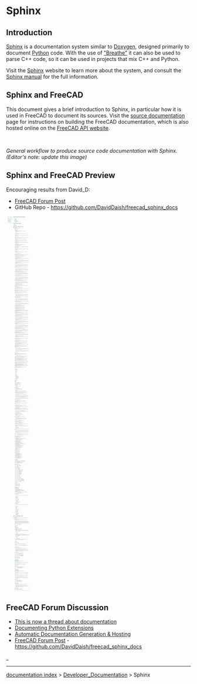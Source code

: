 # Sphinx
## Introduction

[Sphinx](Sphinx.md) is a documentation system similar to [Doxygen](Doxygen.md), designed primarily to document [Python](Python.md) code. With the use of [\"Breathe\"](https://github.com/michaeljones/breathe) it can also be used to parse C++ code, so it can be used in projects that mix C++ and Python.

Visit the [Sphinx](https://www.sphinx-doc.org/en/master/) website to learn more about the system, and consult the [Sphinx manual](https://www.sphinx-doc.org/en/master/contents.html) for the full information.

## Sphinx and FreeCAD 

This document gives a brief introduction to Sphinx, in particular how it is used in FreeCAD to document its sources. Visit the [source documentation](source_documentation.md) page for instructions on building the FreeCAD documentation, which is also hosted online on the [FreeCAD API website](https://www.freecadweb.org/api/).

<img alt="" src=images/FreeCAD_sphinx_workflow.svg  style="width:800px;">



*General workflow to produce source code documentation with Sphinx. (Editor's note: update this image)*

## Sphinx and FreeCAD Preview 

Encouraging results from David\_D:

-   [FreeCAD Forum Post](https://forum.freecadweb.org/viewtopic.php?p=411563#p411563)
-   GitHub Repo - <https://github.com/DavidDaish/freecad_sphinx_docs>

![](images/Freecad-sphinx-docs-preview.png )

## FreeCAD Forum Discussion 

-   [This is now a thread about documentation](https://forum.freecadweb.org/viewtopic.php?f=23&t=44612#p381168)
-   [Documenting Python Extensions](https://forum.freecadweb.org/viewtopic.php?f=22&t=47132&p=405381#p405379)
-   [Automatic Documentation Generation & Hosting](https://forum.freecadweb.org/viewtopic.php?f=8&t=47229)
-   [FreeCAD Forum Post](https://forum.freecadweb.org/viewtopic.php?p=411563#p411563) - <https://github.com/DavidDaish/freecad_sphinx_docs>



_

---
[documentation index](../README.md) > [Developer_Documentation](Category_Developer_Documentation.md) > Sphinx
